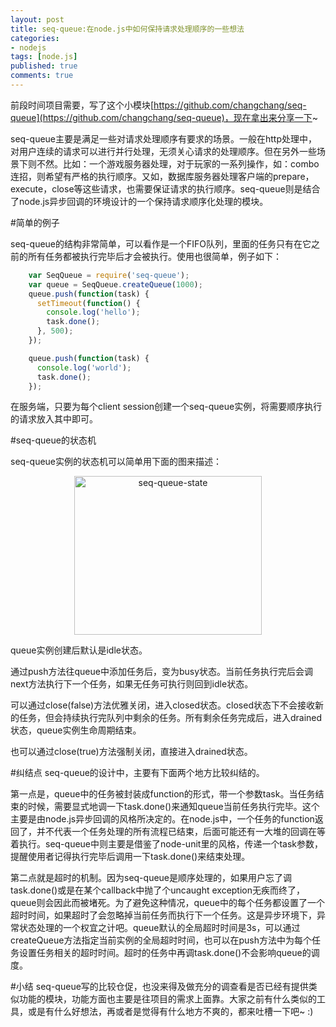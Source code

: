 ```yaml
---
layout: post
title: seq-queue:在node.js中如何保持请求处理顺序的一些想法
categories:
- nodejs
tags: [node.js]
published: true
comments: true
---
```


前段时间项目需要，写了这个小模块[https://github.com/changchang/seq-queue](https://github.com/changchang/seq-queue)，现在拿出来分享一下~

seq-queue主要是满足一些对请求处理顺序有要求的场景。一般在http处理中，对用户连续的请求可以进行并行处理，无须关心请求的处理顺序。但在另外一些场景下则不然。比如：一个游戏服务器处理，对于玩家的一系列操作，如：combo连招，则希望有严格的执行顺序。又如，数据库服务器处理客户端的prepare，execute，close等这些请求，也需要保证请求的执行顺序。seq-queue则是结合了node.js异步回调的环境设计的一个保持请求顺序化处理的模块。

<!--more-->

#简单的例子

seq-queue的结构非常简单，可以看作是一个FIFO队列，里面的任务只有在它之前的所有任务都被执行完毕后才会被执行。使用也很简单，例子如下：

```javascript
	var SeqQueue = require('seq-queue');
	var queue = SeqQueue.createQueue(1000);
	queue.push(function(task) {
	  setTimeout(function() {
	    console.log('hello');
	    task.done();
	  }, 500);
	});

	queue.push(function(task) {
	  console.log('world');
	  task.done();
	});
```

在服务端，只要为每个client session创建一个seq-queue实例，将需要顺序执行的请求放入其中即可。

#seq-queue的状态机

seq-queue实例的状态机可以简单用下面的图来描述：

<center>
	<img title="seq-queue-state" src="http://i.6.cn/cvbnm/e6/4c/43/a595faf0f221792d5afe4b16ef5d5877.jpg" alt="seq-queue-state" width="300" height="254" />
</center>

queue实例创建后默认是idle状态。

通过push方法往queue中添加任务后，变为busy状态。当前任务执行完后会调next方法执行下一个任务，如果无任务可执行则回到idle状态。

可以通过close(false)方法优雅关闭，进入closed状态。closed状态下不会接收新的任务，但会持续执行完队列中剩余的任务。所有剩余任务完成后，进入drained状态，queue实例生命周期结束。

也可以通过close(true)方法强制关闭，直接进入drained状态。

#纠结点
seq-queue的设计中，主要有下面两个地方比较纠结的。

第一点是，queue中的任务被封装成function的形式，带一个参数task。当任务结束的时候，需要显式地调一下task.done()来通知queue当前任务执行完毕。这个主要是由node.js异步回调的风格所决定的。在node.js中，一个任务的function返回了，并不代表一个任务处理的所有流程已结束，后面可能还有一大堆的回调在等着执行。seq-queue中则主要是借鉴了node-unit里的风格，传递一个task参数，提醒使用者记得执行完毕后调用一下task.done()来结束处理。

第二点就是超时的机制。因为seq-queue是顺序处理的，如果用户忘了调task.done()或是在某个callback中抛了个uncaught exception无疾而终了，queue则会因此而被堵死。为了避免这种情况，queue中的每个任务都设置了一个超时时间，如果超时了会忽略掉当前任务而执行下一个任务。这是异步环境下，异常状态处理的一个权宜之计吧。queue默认的全局超时时间是3s，可以通过createQueue方法指定当前实例的全局超时时间，也可以在push方法中为每个任务设置任务相关的超时时间。超时的任务中再调task.done()不会影响queue的调度。

#小结
seq-queue写的比较仓促，也没来得及做充分的调查看是否已经有提供类似功能的模块，功能方面也主要是往项目的需求上面靠。大家之前有什么类似的工具，或是有什么好想法，再或者是觉得有什么地方不爽的，都来吐槽一下吧~ :)
